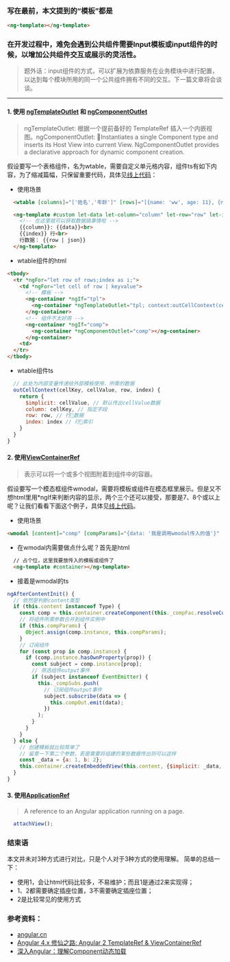 ### 写在最前，本文提到的“模板”都是

```html
<ng-template></ng-template>
```

### 在开发过程中，难免会遇到公共组件需要Input模板或input组件的时候，以增加公共组件交互或展示的灵活性。

> 题外话：input组件的方式，可以扩展为依靠服务在业务模块中进行配置，以达到每个模块所用的同一个公共组件拥有不同的交互。下一篇文章将会谈谈。

<hr>

#### 1. 使用 [ngTemplateOutlet](https://angular.cn/api/common/NgTemplateOutlet) 和 [ngComponentOutlet](https://angular.cn/api/common/NgComponentOutlet)

>ngTemplateOutlet: 根据一个提前备好的 TemplateRef 插入一个内嵌视图。ngComponentOutlet: Instantiates a single Component type and inserts its Host View into current View. NgComponentOutlet provides a declarative approach for dynamic component creation.

假设要写一个表格组件，名为wtable，需要自定义单元格内容，组件ts有如下内容，为了缩减篇幅，只保留重要代码，具体见[线上代码](https://stackblitz.com/edit/angular-creat-tpl-or-comp?file=src%2Fapp%2Fwtable%2Fwtable.component.ts)：

* 使用场景

```html
  <wtable [columns]="['姓名','年龄']" [rows]="[{name: 'ww', age: 11}, {name:'yy', age: 22}]" [cellContent]="custom"></wtable>

  <ng-template #custom let-data let-column="column" let-row="row" let-index="index">
    <!-- 在这里就可以获取数据搞事情啦 -->
    {{column}}: {{data}}<br>
    {{index}} 行<br>
    行数据： {{row | json}}
  </ng-template>
```

* wtable组件的html

```html
<tbody>
  <tr *ngFor="let row of rows;index as i;">
    <td *ngFor="let cell of row | keyvalue">
      <!-- 模板 -->
      <ng-container *ngIf="tpl">
        <ng-container *ngTemplateOutlet="tpl; context:outCellContext(cell.key, cell.value, row, i);"></ng-container>
      </ng-container>
      <!-- 组件不太好用 -->
      <ng-container *ngIf="comp">
        <ng-container *ngComponentOutlet="comp"></ng-container>
      </ng-container>
    <td>
  </tr>
</tbody>
```

* wtable组件ts

```javascript
  // 此处为内部变量传递给外部模板使用，所需的数据
  outCellContext(cellKey, cellValue, row, index) {
    return {
      $implicit: cellValue, // 默认传出cellValue数据
      column: cellKey, // 指定字段
      row: row, // 行数据
      index: index // 行索引
    }
  }
}
```

#### 2. 使用[ViewContainerRef](https://angular.cn/api/core/ViewContainerRef)

> 表示可以将一个或多个视图附着到组件中的容器。

假设要写一个模态框组件wmodal，需要将模板或组件在模态框里展示。但是又不想html里用*ngIf来判断内容的显示，两个三个还可以接受，那要是7、8个或以上呢？让我们看看下面这个例子，具体见[线上代码](https://stackblitz.com/edit/angular-creat-tpl-or-comp?file=src%2Fapp%2Fwmodal%2Fwmodal.component.ts)。

* 使用场景

```html
<wmodal [content]="comp" [compParams]="{data: '我是调用wmodal传入的值'}" (compOut)="wmodalOut($event)"></wmodal>
```

* 在wmodal内需要做点什么呢？首先是html

```html
  // 占个位，这里我要放传入的模板或组件了
  <ng-template #container></ng-template>
```

* 接着是wmodal的ts

```javascript
ngAfterContentInit() {
  // 依然是判断content类型
  if (this.content instanceof Type) {
    const comp = this.container.createComponent(this._compFac.resolveComponentFactory(this.content));
    // 将组件所需参数合并到组件实例中
    if (this.compParams) {
      Object.assign(comp.instance, this.compParams);
    }
    // 订阅组件
    for (const prop in comp.instance) {
      if (comp.instance.hasOwnProperty(prop)) {
        const subject = comp.instance[prop];
        // 筛选组件output事件
        if (subject instanceof EventEmitter) {
          this._compSubs.push(
            // 订阅组件output事件
            subject.subscribe(data => {
              this.compOut.emit(data);
            })
          );
        }
      }
    }
  } else {
    // 创建模板就比较简单了
    // 留意一下第二个参数，若是需要将组建的某些数据传出则可以这样
    const _data = {a: 1, b: 2};
    this.container.createEmbeddedView(this.content, {$implicit: _data, other: 2});
  }
}
```

#### 3. 使用[ApplicationRef](https://angular.cn/api/core/ApplicationRef)

> A reference to an Angular application running on a page.

```javascript
  attachView();
```

### 结束语

本文并未对3种方式进行对比，只是个人对于3种方式的使用理解。
简单的总结一下：

* 使用1，会让html代码比较多，不易维护；而且1是通过2来实现得；
* 1、2都需要确定插座位置，3不需要确定插座位置；
* 2是比较常见的使用方式

### 参考资料：

* [angular.cn](https://angular.cn/)
* [Angular 4.x 修仙之路: Angular 2 TemplateRef & ViewContainerRef](https://segmentfault.com/a/1190000008672478)
* [深入Angular：理解Component动态加载](https://zhuanlan.zhihu.com/p/40015871)